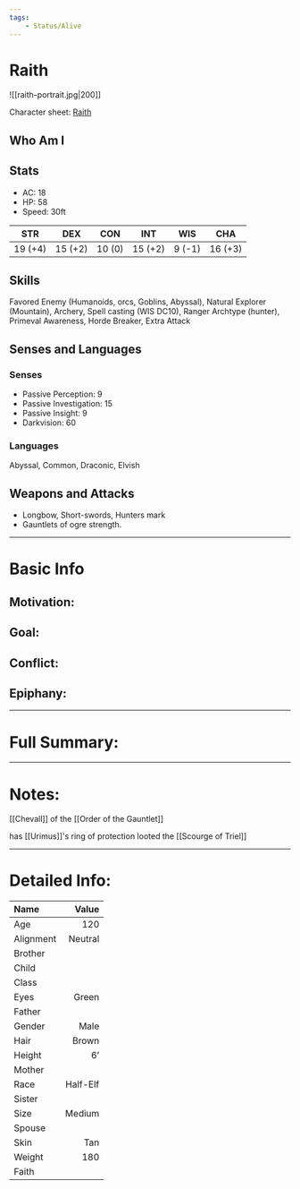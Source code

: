 ```yaml
---
tags:
    - Status/Alive
---
```


# Raith
![[raith-portrait.jpg|200]]

Character sheet: [Raith](https://www.dndbeyond.com/characters/25890065)

## Who Am I

## Stats
- AC: 18
- HP: 58
- Speed: 30ft

| STR | DEX | CON | INT | WIS | CHA|
| ---- | ---- | ---- | ---- | ---- | ---- |
|19 (+4)|15 (+2)|10 (0)|15 (+2)|9 (-1)|16 (+3)|

## Skills
Favored Enemy (Humanoids, orcs, Goblins, Abyssal), Natural Explorer (Mountain), Archery, Spell casting (WIS DC10), Ranger Archtype (hunter), Primeval Awareness, Horde Breaker, Extra Attack

## Senses and Languages
### Senses
- Passive Perception: 9
- Passive Investigation: 15
- Passive Insight: 9
- Darkvision: 60

### Languages
Abyssal, Common, Draconic, Elvish

## Weapons and Attacks
- Longbow, Short-swords, Hunters mark
- Gauntlets of ogre strength.

___
# Basic Info

## Motivation: 

## Goal:

## Conflict:

## Epiphany:

___
# Full Summary:

___
# Notes:
[[Chevall]] of the [[Order of the Gauntlet]]

has [[Urimus]]'s ring of protection
looted the [[Scourge of Triel]]
___
# Detailed Info:
Name|Value
:-----|-----:
Age|120
Alignment|Neutral
Brother|
Child|
Class|
Eyes|Green
Father|
Gender|Male
Hair|Brown
Height|6’
Mother|
Race|Half-Elf
Sister|
Size|Medium
Spouse|
Skin|Tan
Weight|180
Faith|